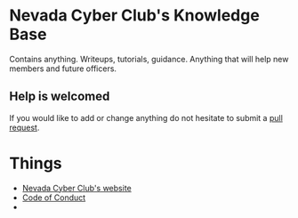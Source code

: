 # Nevada Cyber Club's Knowledge Base
Contains anything. Writeups, tutorials, guidance. Anything that will help new members and future officers.

## Help is welcomed
If you would like to add or change anything do not hesitate to submit a [pull request](https://docs.github.com/en/pull-requests/collaborating-with-pull-requests/proposing-changes-to-your-work-with-pull-requests/creating-a-pull-request-from-a-fork). 

# Things

- [Nevada Cyber Club's website](https://www.nevadacyberclub.com/)
- [Code of Conduct](CODE_OF_CONDUCT.md)
- 
